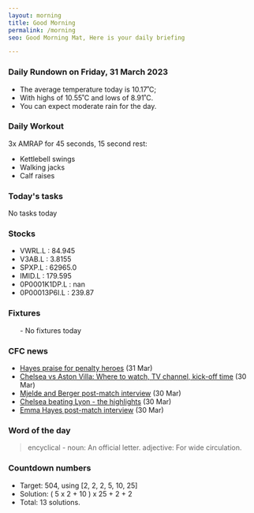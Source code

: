 ```yaml
---
layout: morning
title: Good Morning
permalink: /morning
seo: Good Morning Mat, Here is your daily briefing

---
```


<!-- weather_marker starts -->
### Daily Rundown on Friday, 31 March 2023

- The average temperature today is 10.17˚C;
- With highs of 10.55˚C and lows of 8.91˚C.
- You can expect moderate rain for the day.

<!-- weather_marker ends -->

### Daily Workout
<!-- workout_marker starts -->
3x AMRAP for 45 seconds, 15 second rest:

- Kettlebell swings
- Walking jacks
- Calf raises

<!-- workout_marker ends -->

### Today's tasks
<!-- task_marker starts -->
No tasks today
<!-- task_marker ends -->

### Stocks

<!-- stocks_marker starts -->

- VWRL.L : 84.945
- V3AB.L : 3.8155
- SPXP.L : 62965.0
- IMID.L : 179.595
- 0P0001K1DP.L : nan
- 0P00013P6I.L : 239.87

<!-- stocks_marker ends -->

### Fixtures

<!-- sports_marker starts -->

<ul>
- No fixtures today</ul>

<!-- sports_marker ends -->

### CFC news

<!-- cfc_marker starts -->
- [Hayes praise for penalty heroes](https://chelseafc.com/en/news/article/hayes-praise-for-penalty-heroes) (31 Mar)
- [Chelsea vs Aston Villa: Where to watch, TV channel, kick-off time](https://chelseafc.com/en/news/article/chelsea-vs-aston-villa-where-to-watch-tv-channel-kick-off-time) (30 Mar)
- [Mjelde and Berger post-match interview](https://chelseafc.com/en/video/chelsea-v-lyon-2-1-2-2-chelsea-win-4-3-on-pens-or-mjelde-and-berger-post) (30 Mar)
- [Chelsea beating Lyon - the highlights](https://chelseafc.com/en/video/chelsea-v-lyon-2-1-2-2-chelsea-win-4-3-on-pens-or-highlights-or-uwcl) (30 Mar)
- [Emma Hayes post-match interview](https://chelseafc.com/en/video/chelsea-v-lyon-2-2-chelsea-win-4-3-on-pens-or-emma-hayes-post-match) (30 Mar)

<!-- cfc_marker ends -->

### Word of the day
<!-- word_marker starts -->

 > encyclical - noun: An official letter. adjective: For wide circulation.

<!-- word_marker ends -->

### Countdown numbers
<!-- game_marker starts -->

- Target: 504, using [2, 2, 2, 5, 10, 25]
- Solution: ( 5 x 2 + 10 ) x 25 + 2 + 2
- Total: 13 solutions.

<!-- game_marker ends -->
